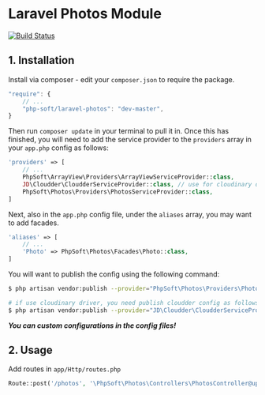 # Laravel Photos Module

[![Build Status](https://travis-ci.org/php-soft/laravel-photos.svg)](https://travis-ci.org/php-soft/laravel-photos)

## 1. Installation

Install via composer - edit your `composer.json` to require the package.

```js
"require": {
    // ...
    "php-soft/laravel-photos": "dev-master",
}
```

Then run `composer update` in your terminal to pull it in.
Once this has finished, you will need to add the service provider to the `providers` array in your `app.php` config as follows:

```php
'providers' => [
    // ...
    PhpSoft\ArrayView\Providers\ArrayViewServiceProvider::class,
    JD\Cloudder\CloudderServiceProvider::class, // use for cloudinary driver
    PhpSoft\Photos\Providers\PhotosServiceProvider::class,
]
```

Next, also in the `app.php` config file, under the `aliases` array, you may want to add facades.

```php
'aliases' => [
    // ...
    'Photo' => PhpSoft\Photos\Facades\Photo::class,
]
```

You will want to publish the config using the following command:

```sh
$ php artisan vendor:publish --provider="PhpSoft\Photos\Providers\PhotosServiceProvider"

# if use cloudinary driver, you need publish cloudder config as follows
$ php artisan vendor:publish --provider="JD\Cloudder\CloudderServiceProvider"
```

***You can custom configurations in the config files!***

## 2. Usage

Add routes in `app/Http/routes.php`

```php
Route::post('/photos', '\PhpSoft\Photos\Controllers\PhotosController@upload');
```
